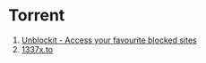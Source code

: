 # Torrent

1. [Unblockit - Access your favourite blocked sites](https://unblocked-pw.github.io)
2. [1337x.to](https://1337x.to)
